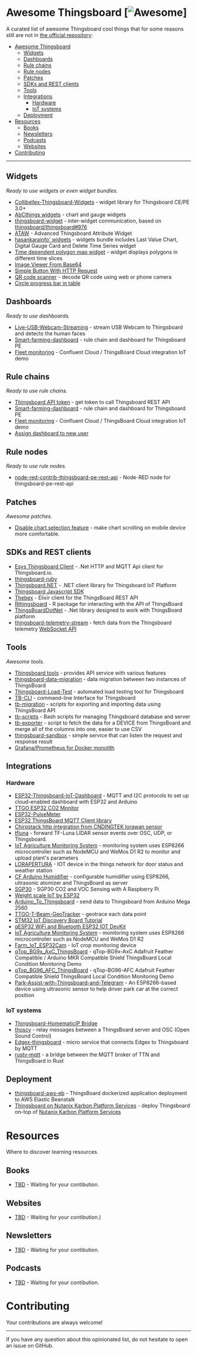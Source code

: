 # Awesome Thingsboard [![Awesome](https://cdn.rawgit.com/sindresorhus/awesome/d7305f38d29fed78fa85652e3a63e154dd8e8829/media/badge.svg)]

A curated list of awesome Thingsboard cool things that for some reasons still are not in [the official repository](https://github.com/thingsboard):

- [Awesome Thingsboard](#awesome-thingsboard)
    - [Widgets](#widgets)
    - [Dashboards](#dashboards)
    - [Rule chains](#rule-chains)
    - [Rule nodes](#rule-nodes)
    - [Patches](#patches)
    - [SDKs and REST clients](#sdks-and-rest-clients)
    - [Tools](#tools)
    - [Integrations](#integrations)
        - [Hardware](#hardware)
        - [IoT systems](#iot-systems)
    - [Deployment](#deployment)
- [Resources](#resources)
    - [Books](#books)
    - [Newsletters](#newsletters)
    - [Podcasts](#podcasts)
    - [Websites](#websites)
- [Contributing](#contributing)

---

## Widgets

*Ready to use widgets or even widget bundles.*

* [Collibellex-Thingsboard-Widgets](https://github.com/rossmann-engineering/Collibellex-Thingsboard-Widgets) - widget library for Thingsboard CE/PE 3.0+
* [AbCthings widgets](https://github.com/AbCthings/thingsboard-widgets) - chart and gauge widgets
* [thingsboard-widget](https://github.com/caowm/thingsboard-widget) - inter-widget communication, based on [thingsboard/thingsboard#976](https://github.com/thingsboard/thingsboard/issues/976)
* [ATAW](https://github.com/SchweizerischeBundesbahnen/thingsboard-advanced-attribute-widget) - Advanced Thingsboard Attribute Widget
* [hasankarainfo' widgets](https://github.com/hasankarainfo/ThingsBoard) - widgets bundle includes Last Value Chart, Digital Gauge Card and Delete Time Series widget
* [Time dependent polygon map widget](https://github.com/argosp/Thingsboard-widgets) - widget displays polygons in different time slices
* [Image Viewer From Base64](https://github.com/NistantriTech/ThingsboardNTWidgets)
* [Simple Button With HTTP Request](https://github.com/MathieuHalle/ThingsBoard-Widgets)
* [QR code scanner](widget/qr-code-scanner) - decode QR code using web or phone camera
* [Circle progress bar in table](https://github.com/thingsboard/thingsboard/issues/8462#issuecomment-1531219883)

## Dashboards

*Ready to use dashboards.*

* [Live-USB-Webcam-Streaming](https://github.com/shiyazt/Live-USB-Webcam-Streaming-on-ThingsBoard-IoT-Platform) - stream USB Webcam to Thingsboard and detects the human faces
* [Smart-farming-dashboard](https://github.com/arifulmrislam/Smart-farming-dashboard-with-ThingsBoard) - rule chain and dashboard for Thingsboard PE
* [Fleet monitoring](https://github.com/davetroiano/confluent-thingsboard) - Confluent Cloud / ThingsBoard Cloud integration IoT demo

## Rule chains

*Ready to use rule chains.*

* [Thingsboard API token](chain/tb_api_token) - get token to call Thingsboard REST API
* [Smart-farming-dashboard](https://github.com/arifulmrislam/Smart-farming-dashboard-with-ThingsBoard) - rule chain and dashboard for Thingsboard PE
* [Fleet monitoring](https://github.com/davetroiano/confluent-thingsboard) - Confluent Cloud / ThingsBoard Cloud integration IoT demo
* [Assign dashboard to new user](chain/assign-dashboard-to-new-user)

## Rule nodes

*Ready to use rule nodes.*

* [node-red-contrib-thingsboard-pe-rest-api](https://github.com/akashtalole/node-red-contrib-thingsboard-pe-rest-api) - Node-RED node for thingsboard-pe-rest-api

## Patches

*Awesome patches.*

* [Disable chart selection feature](patch/disable-chart-selection-feature-on-mobile) - make chart scrolling on mobile device more comfortable.

## SDKs and REST clients

* [Esys Thingsboard Client](https://github.com/esysberlin/esys-thingsboard-client) - .Net HTTP and MQTT Api client for Thingsboard.io.
* [thingsboard-ruby](https://github.com/ioki-mobility/thingsboard-ruby)
* [Thingsboard.NET](https://github.com/nepton/Thingsboard.Net) - .NET client library for Thingsboard IoT Platform
* [Thingsboard Javascript SDK](https://github.com/acte-technology/thingsboard-js-sdk)
* [Thebex](https://github.com/fvicent/thebex) - Elixir client for the ThingsBoard REST API
* [Rthingsboard](https://github.com/DDorch/Rthingsboard) - R package for interacting with the API of ThingsBoard
* [ThingsBoardDotNet](https://github.com/vgolovanov/ThingsBoardDotNet) - .Net library designed to work with ThingsBoard platform
* [thingsboard-telemetry-stream](https://github.com/derhuerst/thingsboard-telemetry-stream) - fetch data from the Thingsboard telemetry [WebSocket API](https://thingsboard.io/docs/user-guide/telemetry/#websocket-api)

## Tools

*Awesome tools.*

* [Thingsboard tools](https://github.com/a631953720/thingsboard-tools2.0/blob/main/Readme-ENG.md) - provides API service with various features
* [thingsboard-data-migration](https://github.com/AbCthings/thingsboard-data-migration) - data migration between two instances of ThingsBoard
* [Thingsboard-Load-Test](https://github.com/wasslz/Thingsboard-Load-Test) - automated load testing tool for Thingsboard
* [TB-CLI](https://github.com/HassanMojab/tb-cli) - command-line Interface for Thingsboard
* [tb-migration](https://github.com/vo-team/tb-migration) - scripts for exporting and importing data using ThingsBoard API
* [tb-scripts](https://github.com/ICS-Energy-Team/tb-scripts) - Bash scripts for managing Thingsboard database and server
* [tb-exporter](https://github.com/oats-center/tb-exporter) - script to fetch the data for a DEVICE from ThingsBoard and merge all of the columns into one, easier to use CSV
* [thingsboard-sandbox](https://github.com/a631953720/thingsboard-sandbox) - simple service that can listen the request and response result
* [Grafana/Prometheus for Docker monolith](https://github.com/den1jkee/ThingsboardSupport/tree/monitoring_docker/monitoring/docker-monolith)

## Integrations

### Hardware

* [ESP32-Thingsboard-IoT-Dashboard](https://github.com/hubamatyas/ESP32-Thingsboard-IoT-Dashboard) - MQTT and I2C protocols to set up cloud-enabled dashboard with ESP32 and Arduino
* [TTGO ESP32 CO2 Monitor](https://github.com/raulgotor/co2monitor)
* [ESP32-PulseMeter](https://github.com/jpajzinka/ESP32-PulseMeter)
* [ESP32 ThingsBoard MQTT Client library](https://github.com/liang-zhu-zi/esp32-thingsboard-mqtt-client)
* [Chirpstack http integration from CNDINGTEK lorawan sensor](https://github.com/cndingtek/Chirpstack_Http_JS)
* [tfluna](https://github.com/zkmkarlsruhe/tfluna) - forward TF-Luna LIDAR sensor events over OSC, UDP, or Thingsboard.
* [IoT Agriculture Monitoring System](https://github.com/jxwleong/iot-agriculturue-monitoring-system) - monitoring system uses ESP8266 microcontroller such as NodeMCU and WeMos D1 R2 to monitor and upload plant's parameters
* [LORAPERTURA](https://github.com/fergar73/LORAPERTURA) - IOT device in the things network for door status and weather station
* [CF Arduino Humidifier](https://github.com/caiofrota/cf-arduino-humidifier) - configurable humidifier using ESP8266, ultrasonic atomizer and ThingsBoard as server
* [SGP30](https://github.com/rendzina/SGP30) - SGP30 CO2 and VOC Sensing with A Raspberry Pi
* [Weight scale IoT by ESP32](https://github.com/coniferconifer/ESP32-HX711-MQTT)
* [Arduino_To_Thingsboard](https://github.com/KudosAbhay/Arduino_To_Thingsboard) - send data to Thingsboard from Arduino Mega 2560
* [TTGO-T-Beam-GeoTracker](https://github.com/lemossilva/ThingsBoard-TTGO-T-Beam-GPSTracker-Telemetry) - geotrace each data point
* [STM32 IoT Discovery Board Tutorial](https://github.com/scottrev/STM32_ThingsBoardDemo)
* [qESP32 WiFi and Bluetooth ESP32 IOT DevKit](https://github.com/iotbotscom/qESP32_ThingsBoard)
* [IoT Agriculture Monitoring System](https://github.com/jxwleong/iot-agriculturue-monitoring-system) - monitoring system uses ESP8266 microcontroller such as NodeMCU and WeMos D1 R2
* [Farm_IoT_ESP32Cam](https://github.com/Dewald928/Farm_IoT_ESP32Cam) - IoT crop monitoring device
* [qTop_BG9x_AxC_ThingsBoard](https://github.com/iotbotscom/qTop_BG9x_AxC_ThingsBoard) - qTop-BG9x-AxC Adafruit Feather Compatible / Arduino MKR Compatible Shield ThingsBoard Local Condition Monitoring Demo
* [qTop_BG96_AFC_ThingsBoard](https://github.com/iotbotscom/qTop_BG96_AFC_ThingsBoard) - qTop-BG96-AFC Adafruit Feather Compatible Shield ThingsBoard Local Condition Monitoring Demo
* [Park-Assist-with-Thingsboard-and-Telegram](https://github.com/abferguson/Park-Assist-with-Thingsboard-and-Telegram) - An ESP8266-based device using ultrasonic sensor to help driver park car at the correct position

### IoT systems

* [Thingsboard-HomematicIP Bridge](https://github.com/mpolitze/thingsboard-homematic-client)
* [thoscy](https://github.com/zkmkarlsruhe/thoscy) - relay messages between a ThingsBoard server and OSC (Open Sound Control) 
* [Edgex-thingsboard](https://github.com/dragonxu/edgex-thingsboard) - micro service that connects Edgex to Thingsboard by MQTT
* [rusty-mqtt](https://github.com/lrazovic/rusty-mqtt) - a bridge between the MQTT broker of TTN and ThingsBoard in Rust

## Deployment

* [thingsboard-aws-eb](https://github.com/rubenmromero/thingsboard-aws-eb) - ThingsBoard dockerized application deployment to AWS Elastic Beanstalk
* [Thingsboard on Nutanix Karbon Platform Services](https://github.com/voxic/Thingsboard_on_KPS) - deploy Thingsboard on-top of [Nutanix Karbon Platform Services](https://www.nutanix.com/products/karbon/platform-services)

# Resources

Where to discover learning resources.

## Books

* [TBD](https://example.com/) - Waiting for your contibution.

## Websites

* [TBD](https://example.com/) - Waiting for your contibution.)

## Newsletters

* [TBD](https://example.com/) - Waiting for your contibution.

## Podcasts

* [TBD](https://example.com/) - Waiting for your contibution.

# Contributing

Your contributions are always welcome!

- - -

If you have any question about this opinionated list, do not hesitate to open an issue on GitHub.


